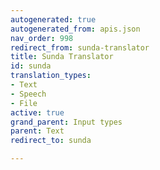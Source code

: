 ```yaml
---
autogenerated: true
autogenerated_from: apis.json
nav_order: 998
redirect_from: sunda-translator
title: Sunda Translator
id: sunda
translation_types:
- Text
- Speech
- File
active: true
grand_parent: Input types
parent: Text
redirect_to: sunda

---
```



